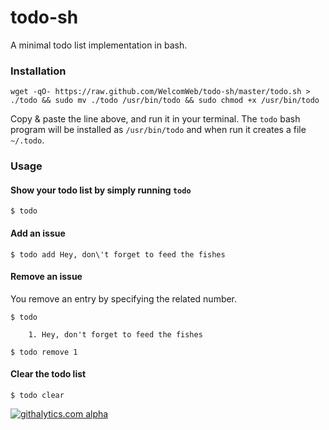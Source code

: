 todo-sh
=======

A minimal todo list implementation in bash.

### Installation

    wget -qO- https://raw.github.com/WelcomWeb/todo-sh/master/todo.sh > ./todo && sudo mv ./todo /usr/bin/todo && sudo chmod +x /usr/bin/todo

Copy & paste the line above, and run it in your terminal. The `todo` bash program will be installed as `/usr/bin/todo` and when run it creates a file `~/.todo`.

### Usage

#### Show your todo list by simply running `todo`

    $ todo

#### Add an issue

    $ todo add Hey, don\'t forget to feed the fishes

#### Remove an issue

You remove an entry by specifying the related number.

    $ todo
    
        1. Hey, don't forget to feed the fishes

    $ todo remove 1

#### Clear the todo list

    $ todo clear


[![githalytics.com alpha](https://cruel-carlota.pagodabox.com/464db0a106bbc2f6a16cd0d098123518 "githalytics.com")](http://githalytics.com/WelcomWeb/todo-sh)
